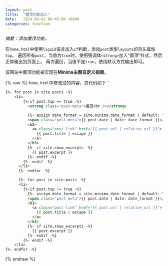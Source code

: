 ```yaml
---
layout: post
title:  "置顶功能加入"
date:   2024-06-02 00:45:00 +0800
categories: function
---
```


*摘要：添加置顶功能。*

在`home.html`中使用`liquid`语言加入`if`判断，添加`post`类型`layouts`的页头属性`top`。
遍历所有`post`，当值为`true`时，使用强调体`<strong>`加入“置顶”样式，然后正常输出到页面上。
再次遍历，当值不是`true`，使用默认方式输出即可。

该网站中置顶功能被实现在**Minima主题自定义指南**。

{% raw %}
`home.html`中修改过的内容，其代码如下：

```html
{%- for post in site.posts -%}
    <li>
        {%-if post.top == true -%}
          <strong class="post-meta">置顶<br /></strong>

          {%- assign date_format = site.minima.date_format | default: "%b %-d, %Y" -%}
          <span class="post-meta">{{ post.date | date: date_format }}</span>
          <h3>
            <a class="post-link" href="{{ post.url | relative_url }}">
              {{ post.title | escape }}
            </a>
          </h3>
          {%- if site.show_excerpts -%}
            {{ post.excerpt }}
          {%- endif -%}
        {%- endif -%}
      </li>
      {%- endfor -%}

      {%- for post in site.posts -%}
      <li>
        {%-if post.top != true -%}
          {%- assign date_format = site.minima.date_format | default: "%b %-d, %Y" -%}
          <span class="post-meta">{{ post.date | date: date_format }}</span>
          <h3>
            <a class="post-link" href="{{ post.url | relative_url }}">
              {{ post.title | escape }}
            </a>
          </h3>
          {%- if site.show_excerpts -%}
            {{ post.excerpt }}
          {%- endif -%}
        {%- endif -%}
    </li>
{%- endfor -%}
```

{% endraw %}
